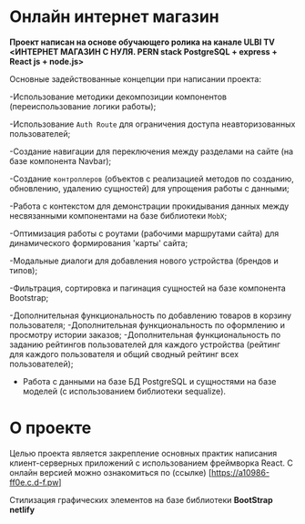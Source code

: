 # Онлайн интернет магазин

**Проект написан на основе обучающего ролика на канале ULBI TV <ИНТЕРНЕТ МАГАЗИН С НУЛЯ. PERN stack PostgreSQL + express + React js + node.js>**

Основные задействованные концепции при написании проекта:

-Использование методики декомпозиции компонентов (переиспользование логики работы);

-Использование `Auth Route` для ограничения доступа неавторизованных пользователей;

-Создание навигации для переключения между разделами на сайте (на базе компонента Navbar);

-Создание `контроллеров` (объектов с реализацией методов по созданию, обновлению, удалению сущностей) для упрощения работы с данными;

-Работа с контекстом для демонстрации прокидывания данных между несвязанными компонентами на базе библиотеки `MobX`;

-Оптимизация работы с роутами (рабочими маршрутами сайта) для динамического формирования 'карты' сайта;

-Модальные диалоги для добавления нового устройства (брендов и типов);

-Фильтрация, сортировка и пагинация сущностей на базе компонента Bootstrap;

-Дополнительная функциональность по добавлению товаров в корзину пользователя;
-Дополнительная функциональность по оформлению и просмотру истории заказов;
-Дополнительная функциональность по заданию рейтингов пользователей для каждого устройства (рейтинг для каждого пользователя и общий сводный рейтинг всех пользователей);

- Работа с данными на базе БД PostgreSQL и сущностями на базе моделей (с использованием библиотеки sequalize).

# О проекте
Целью проекта является закрепление основных практик написания клиент-серверных приложений с использованием фреймворка React. С онлайн версией можно ознакомиться по (ссылке) [https://a10986-ff0e.c.d-f.pw]

Стилизация графических элементов на базе библиотеки **BootStrap netlify**
